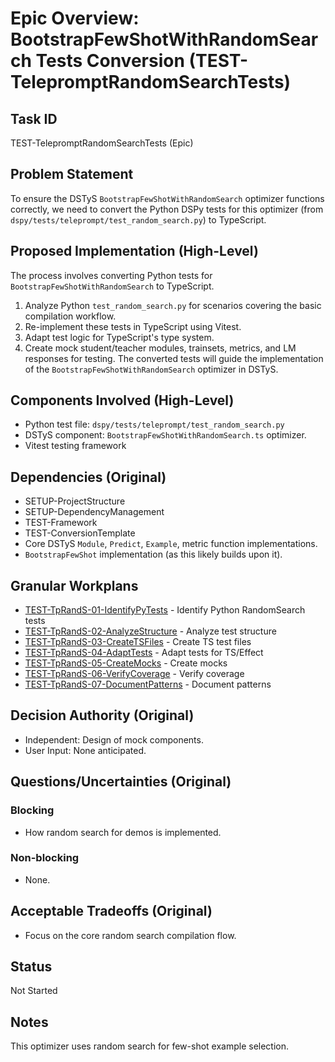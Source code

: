 # Epic Overview: BootstrapFewShotWithRandomSearch Tests Conversion (TEST-TelepromptRandomSearchTests)

## Task ID
TEST-TelepromptRandomSearchTests (Epic)

## Problem Statement
To ensure the DSTyS `BootstrapFewShotWithRandomSearch` optimizer functions correctly, we need to convert the Python DSPy tests for this optimizer (from `dspy/tests/teleprompt/test_random_search.py`) to TypeScript.

## Proposed Implementation (High-Level)
The process involves converting Python tests for `BootstrapFewShotWithRandomSearch` to TypeScript.
1.  Analyze Python `test_random_search.py` for scenarios covering the basic compilation workflow.
2.  Re-implement these tests in TypeScript using Vitest.
3.  Adapt test logic for TypeScript's type system.
4.  Create mock student/teacher modules, trainsets, metrics, and LM responses for testing.
The converted tests will guide the implementation of the `BootstrapFewShotWithRandomSearch` optimizer in DSTyS.

## Components Involved (High-Level)
- Python test file: `dspy/tests/teleprompt/test_random_search.py`
- DSTyS component: `BootstrapFewShotWithRandomSearch.ts` optimizer.
- Vitest testing framework

## Dependencies (Original)
- SETUP-ProjectStructure
- SETUP-DependencyManagement
- TEST-Framework
- TEST-ConversionTemplate
- Core DSTyS `Module`, `Predict`, `Example`, metric function implementations.
- `BootstrapFewShot` implementation (as this likely builds upon it).

## Granular Workplans
- [TEST-TpRandS-01-IdentifyPyTests](../../Documentation/Plans/TEST-TpRandS-01-IdentifyPyTests.md) - Identify Python RandomSearch tests
- [TEST-TpRandS-02-AnalyzeStructure](../../Documentation/Plans/TEST-TpRandS-02-AnalyzeStructure.md) - Analyze test structure
- [TEST-TpRandS-03-CreateTSFiles](../../Documentation/Plans/TEST-TpRandS-03-CreateTSFiles.md) - Create TS test files
- [TEST-TpRandS-04-AdaptTests](../../Documentation/Plans/TEST-TpRandS-04-AdaptTests.md) - Adapt tests for TS/Effect
- [TEST-TpRandS-05-CreateMocks](../../Documentation/Plans/TEST-TpRandS-05-CreateMocks.md) - Create mocks
- [TEST-TpRandS-06-VerifyCoverage](../../Documentation/Plans/TEST-TpRandS-06-VerifyCoverage.md) - Verify coverage
- [TEST-TpRandS-07-DocumentPatterns](../../Documentation/Plans/TEST-TpRandS-07-DocumentPatterns.md) - Document patterns

## Decision Authority (Original)
- Independent: Design of mock components.
- User Input: None anticipated.

## Questions/Uncertainties (Original)
### Blocking
- How random search for demos is implemented.
### Non-blocking
- None.

## Acceptable Tradeoffs (Original)
- Focus on the core random search compilation flow.

## Status
Not Started

## Notes
This optimizer uses random search for few-shot example selection.